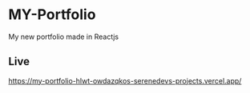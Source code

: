 # MY-Portfolio
My new portfolio made in Reactjs
## Live 
https://my-portfolio-hlwt-owdazqkos-serenedevs-projects.vercel.app/
